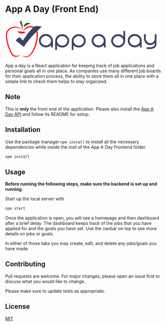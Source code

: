 # App A Day (Front End)

![App A Day Logo](https://github.com/JPlante9117/app-a-day-frontend/raw/master/src/assets/app-a-daylogo.png "Logo")

App a day is a React application for keeping track of job applications and personal goals all in one place. As companies use many different job boards for their application process, the ability to store them all in one place with a simple link to check them helps to stay organized.


## Note

This is **only** the front end of the application. Please also install the [App A Day API](https://github.com/JPlante9117/app-a-day-api "App A Day API") and follow its README for setup.

## Installation

Use the package manager ```npm install``` to install all the necessary dependencies while inside the root of the App A Day Frontend folder.

```bash
npm install
```

## Usage

**Before running the following steps, make sure the backend is set up and running.**

Start up the local server with
```bash
npm start
```

Once the application is open, you will see a homepage and then dashboard after a brief delay. The dashboard keeps track of the jobs that you have applied for and the goals you have set. Use the navbar on top to see more details on jobs or goals.

In either of those tabs you may create, edit, and delete any jobs/goals you have made.

## Contributing
Pull requests are welcome. For major changes, please open an issue first to discuss what you would like to change.

Please make sure to update tests as appropriate.

## License
[MIT](https://choosealicense.com/licenses/mit/)